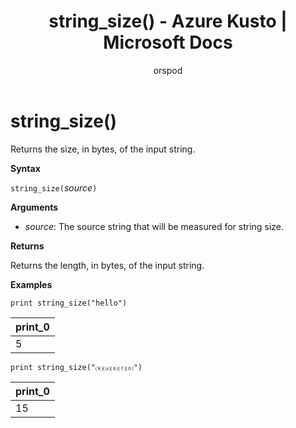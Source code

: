 ﻿---
title: string_size() - Azure Kusto | Microsoft Docs
description: This article describes string_size() in Azure Kusto.
author: orspod
ms.author: v-orspod
ms.reviewer: mblythe
ms.service: kusto
ms.topic: reference
ms.date: 09/24/2018
---
# string_size()

Returns the size, in bytes, of the input string.
		
**Syntax**

`string_size(`*source*`)`

**Arguments**

* *source*: The source string that will be measured for string size.

**Returns**

Returns the length, in bytes, of the input string.

**Examples**

```kusto
print string_size("hello")
```

|print_0|
|---|
|5|

```kusto
print string_size("⒦⒰⒮⒯⒪")
```

|print_0|
|---|
|15|